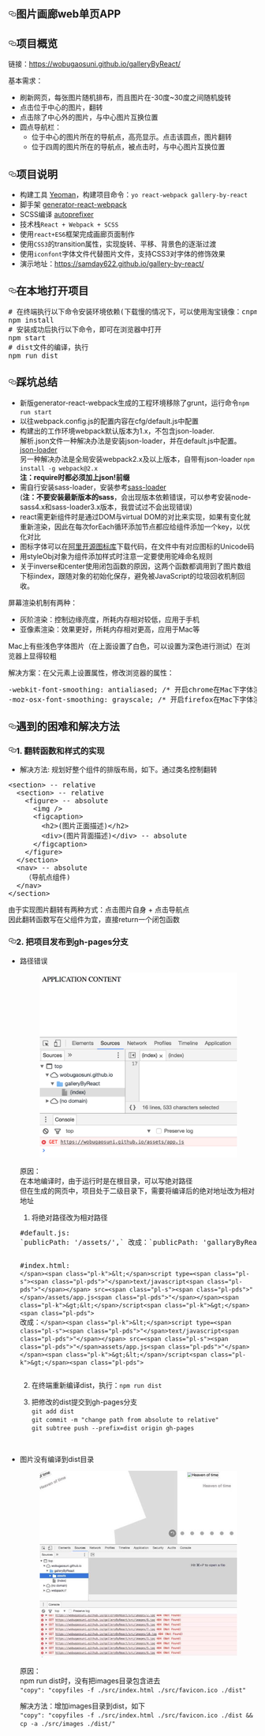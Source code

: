 <article class="markdown-body entry-content" itemprop="text"><h1><a id="user-content-图片画廊web单页app" class="anchor" href="#图片画廊web单页app" aria-hidden="true"><svg aria-hidden="true" class="octicon octicon-link" height="16" version="1.1" viewBox="0 0 16 16" width="16"><path fill-rule="evenodd" d="M4 9h1v1H4c-1.5 0-3-1.69-3-3.5S2.55 3 4 3h4c1.45 0 3 1.69 3 3.5 0 1.41-.91 2.72-2 3.25V8.59c.58-.45 1-1.27 1-2.09C10 5.22 8.98 4 8 4H4c-.98 0-2 1.22-2 2.5S3 9 4 9zm9-3h-1v1h1c1 0 2 1.22 2 2.5S13.98 12 13 12H9c-.98 0-2-1.22-2-2.5 0-.83.42-1.64 1-2.09V6.25c-1.09.53-2 1.84-2 3.25C6 11.31 7.55 13 9 13h4c1.45 0 3-1.69 3-3.5S14.5 6 13 6z"></path></svg></a>图片画廊web单页APP</h1>
<h2><a id="user-content-项目概览" class="anchor" href="#项目概览" aria-hidden="true"><svg aria-hidden="true" class="octicon octicon-link" height="16" version="1.1" viewBox="0 0 16 16" width="16"><path fill-rule="evenodd" d="M4 9h1v1H4c-1.5 0-3-1.69-3-3.5S2.55 3 4 3h4c1.45 0 3 1.69 3 3.5 0 1.41-.91 2.72-2 3.25V8.59c.58-.45 1-1.27 1-2.09C10 5.22 8.98 4 8 4H4c-.98 0-2 1.22-2 2.5S3 9 4 9zm9-3h-1v1h1c1 0 2 1.22 2 2.5S13.98 12 13 12H9c-.98 0-2-1.22-2-2.5 0-.83.42-1.64 1-2.09V6.25c-1.09.53-2 1.84-2 3.25C6 11.31 7.55 13 9 13h4c1.45 0 3-1.69 3-3.5S14.5 6 13 6z"></path></svg></a>项目概览</h2>
<p>链接：<a href="https://wobugaosuni.github.io/galleryByReact/">https://wobugaosuni.github.io/galleryByReact/</a> <br></p>
<p>基本需求：</p>
<ul>
<li>刷新网页，每张图片随机排布，而且图片在-30度~30度之间随机旋转</li>
<li>点击位于中心的图片，翻转</li>
<li>点击除了中心外的图片，与中心图片互换位置</li>
<li>圆点导航栏：
<ul>
<li>位于中心的图片所在的导航点，高亮显示。点击该圆点，图片翻转</li>
<li>位于四周的图片所在的导航点，被点击时，与中心图片互换位置</li>
</ul>
</li>
</ul>
<h2><a id="user-content-项目说明" class="anchor" href="#项目说明" aria-hidden="true"><svg aria-hidden="true" class="octicon octicon-link" height="16" version="1.1" viewBox="0 0 16 16" width="16"><path fill-rule="evenodd" d="M4 9h1v1H4c-1.5 0-3-1.69-3-3.5S2.55 3 4 3h4c1.45 0 3 1.69 3 3.5 0 1.41-.91 2.72-2 3.25V8.59c.58-.45 1-1.27 1-2.09C10 5.22 8.98 4 8 4H4c-.98 0-2 1.22-2 2.5S3 9 4 9zm9-3h-1v1h1c1 0 2 1.22 2 2.5S13.98 12 13 12H9c-.98 0-2-1.22-2-2.5 0-.83.42-1.64 1-2.09V6.25c-1.09.53-2 1.84-2 3.25C6 11.31 7.55 13 9 13h4c1.45 0 3-1.69 3-3.5S14.5 6 13 6z"></path></svg></a>项目说明</h2>
<ul>
<li>构建工具 <a href="http://yeoman.io/">Yeoman</a>，构建项目命令：<code>yo react-webpack gallery-by-react</code></li>
<li>脚手架 <a href="https://github.com/react-webpack-generators/generator-react-webpack">generator-react-webpack</a></li>
<li>SCSS编译 <a href="https://github.com/postcss/autoprefixer">autoprefixer</a></li>
<li>技术栈<code>React + Webpack + SCSS</code></li>
<li>使用<code>react+ES6</code>框架完成画廊页面制作</li>
<li>使用<code>CSS3</code>的transition属性，实现旋转、平移、背景色的逐渐过渡</li>
<li>使用<code>iconfont</code>字体文件代替图片文件，支持CSS3对字体的修饰效果</li>
<li>演示地址：<a href="https://samday622.github.io/gallery-by-react/">https://samday622.github.io/gallery-by-react/</a></li>
</ul>
<h2><a id="user-content-在本地打开项目" class="anchor" href="#在本地打开项目" aria-hidden="true"><svg aria-hidden="true" class="octicon octicon-link" height="16" version="1.1" viewBox="0 0 16 16" width="16"><path fill-rule="evenodd" d="M4 9h1v1H4c-1.5 0-3-1.69-3-3.5S2.55 3 4 3h4c1.45 0 3 1.69 3 3.5 0 1.41-.91 2.72-2 3.25V8.59c.58-.45 1-1.27 1-2.09C10 5.22 8.98 4 8 4H4c-.98 0-2 1.22-2 2.5S3 9 4 9zm9-3h-1v1h1c1 0 2 1.22 2 2.5S13.98 12 13 12H9c-.98 0-2-1.22-2-2.5 0-.83.42-1.64 1-2.09V6.25c-1.09.53-2 1.84-2 3.25C6 11.31 7.55 13 9 13h4c1.45 0 3-1.69 3-3.5S14.5 6 13 6z"></path></svg></a>在本地打开项目</h2>
<div class="highlight highlight-source-shell"><pre><span class="pl-c"><span class="pl-c">#</span> 在终端执行以下命令安装环境依赖(下载慢的情况下，可以使用淘宝镜像：cnpm；或者直接在终端使用代理翻墙)</span>
npm install
<span class="pl-c"><span class="pl-c">#</span> 安装成功后执行以下命令，即可在浏览器中打开</span>
npm start
<span class="pl-c"><span class="pl-c">#</span> dist文件的编译，执行</span>
npm run dist</pre></div>
<h2><a id="user-content-踩坑总结" class="anchor" href="#踩坑总结" aria-hidden="true"><svg aria-hidden="true" class="octicon octicon-link" height="16" version="1.1" viewBox="0 0 16 16" width="16"><path fill-rule="evenodd" d="M4 9h1v1H4c-1.5 0-3-1.69-3-3.5S2.55 3 4 3h4c1.45 0 3 1.69 3 3.5 0 1.41-.91 2.72-2 3.25V8.59c.58-.45 1-1.27 1-2.09C10 5.22 8.98 4 8 4H4c-.98 0-2 1.22-2 2.5S3 9 4 9zm9-3h-1v1h1c1 0 2 1.22 2 2.5S13.98 12 13 12H9c-.98 0-2-1.22-2-2.5 0-.83.42-1.64 1-2.09V6.25c-1.09.53-2 1.84-2 3.25C6 11.31 7.55 13 9 13h4c1.45 0 3-1.69 3-3.5S14.5 6 13 6z"></path></svg></a>踩坑总结</h2>
<ul>
<li>新版generator-react-webpack生成的工程环境移除了grunt，运行命令<code>npm run start</code></li>
<li>以往webpack.config.js的配置内容在cfg/default.js中配置</li>
<li>构建出的工作环境webpack默认版本为1.x，不包含json-loader.<br>
解析.json文件一种解决办法是安装json-loader，并在default.js中配置。<a href="https://github.com/webpack-contrib/json-loader">json-loader</a><br>
另一种解决办法是全局安装webpack2.x及以上版本，自带有json-loader <code>npm install -g webpack@2.x</code><br>
<strong>注：require时都必须加上json!前缀</strong></li>
<li>需自行安装sass-loader，安装参考<a href="https://github.com/webpack-contrib/sass-loader">sass-loader</a><br>
(<strong>注：不要安装最新版本的sass</strong>，会出现版本依赖错误，可以参考安装node-sass4.x和sass-loader3.x版本，我尝试过不会出现错误)</li>
<li>react需更新组件时是通过DOM与virtual DOM的对比来实现，如果有变化就重新渲染，因此在每次forEach循环添加节点都应给组件添加一个key，以优化对比</li>
<li>图标字体可以在<a href="http://www.iconfont.cn/">阿里开源图标库</a>下载代码，在文件中有对应图标的Unicode码</li>
<li>用styleObj对象为组件添加样式时注意一定要使用驼峰命名规则</li>
<li>关于inverse和center使用闭包函数的原因，这两个函数都调用到了图片数组下标index，跟随对象的初始化保存，避免被JavaScript的垃圾回收机制回收。</li>
</ul>
<p>屏幕渲染机制有两种：</p>
<ul>
<li>灰阶渲染：控制边缘亮度，所耗内存相对较低，应用于手机</li>
<li>亚像素渲染：效果更好，所耗内存相对更高，应用于Mac等</li>
</ul>
<p>Mac上有些浅色字体图片（在上面设置了白色，可以设置为深色进行测试）在浏览器上显得较粗  <br></p>
<p>解决方案：在父元素上设置属性，修改浏览器的属性：  <br></p>
<div class="highlight highlight-source-css"><pre>-webkit-font-smoothing: antialiased; <span class="pl-c"><span class="pl-c">/*</span> 开启chrome在Mac下字体渲染的灰阶平滑 <span class="pl-c">*/</span></span>  &lt;<span class="pl-ent">br</span> /<span class="pl-k">&gt;</span>
-moz-osx-font-smoothing: grayscale; <span class="pl-c"><span class="pl-c">/*</span> 开启firefox在Mac下字体渲染的灰阶平滑 <span class="pl-c">*/</span></span></pre></div>
<h2><a id="user-content-遇到的困难和解决方法" class="anchor" href="#遇到的困难和解决方法" aria-hidden="true"><svg aria-hidden="true" class="octicon octicon-link" height="16" version="1.1" viewBox="0 0 16 16" width="16"><path fill-rule="evenodd" d="M4 9h1v1H4c-1.5 0-3-1.69-3-3.5S2.55 3 4 3h4c1.45 0 3 1.69 3 3.5 0 1.41-.91 2.72-2 3.25V8.59c.58-.45 1-1.27 1-2.09C10 5.22 8.98 4 8 4H4c-.98 0-2 1.22-2 2.5S3 9 4 9zm9-3h-1v1h1c1 0 2 1.22 2 2.5S13.98 12 13 12H9c-.98 0-2-1.22-2-2.5 0-.83.42-1.64 1-2.09V6.25c-1.09.53-2 1.84-2 3.25C6 11.31 7.55 13 9 13h4c1.45 0 3-1.69 3-3.5S14.5 6 13 6z"></path></svg></a>遇到的困难和解决方法</h2>
<h3><a id="user-content-1-翻转函数和样式的实现" class="anchor" href="#1-翻转函数和样式的实现" aria-hidden="true"><svg aria-hidden="true" class="octicon octicon-link" height="16" version="1.1" viewBox="0 0 16 16" width="16"><path fill-rule="evenodd" d="M4 9h1v1H4c-1.5 0-3-1.69-3-3.5S2.55 3 4 3h4c1.45 0 3 1.69 3 3.5 0 1.41-.91 2.72-2 3.25V8.59c.58-.45 1-1.27 1-2.09C10 5.22 8.98 4 8 4H4c-.98 0-2 1.22-2 2.5S3 9 4 9zm9-3h-1v1h1c1 0 2 1.22 2 2.5S13.98 12 13 12H9c-.98 0-2-1.22-2-2.5 0-.83.42-1.64 1-2.09V6.25c-1.09.53-2 1.84-2 3.25C6 11.31 7.55 13 9 13h4c1.45 0 3-1.69 3-3.5S14.5 6 13 6z"></path></svg></a>1. 翻转函数和样式的实现</h3>
<ul>
<li>解决方法: 规划好整个组件的排版布局，如下。通过类名控制翻转</li>
</ul>
  <div class="highlight highlight-text-html-basic"><pre>&lt;<span class="pl-ent">section</span>&gt; -- relative
  &lt;<span class="pl-ent">section</span>&gt; -- relative
    &lt;<span class="pl-ent">figure</span>&gt; -- absolute
      &lt;<span class="pl-ent">img</span> /&gt;
      &lt;<span class="pl-ent">figcaption</span>&gt;
        &lt;<span class="pl-ent">h2</span>&gt;(图片正面描述)&lt;/<span class="pl-ent">h2</span>&gt;
        &lt;<span class="pl-ent">div</span>&gt;(图片背面描述)&lt;/<span class="pl-ent">div</span>&gt; -- absolute
      &lt;/<span class="pl-ent">figcaption</span>&gt;
    &lt;/<span class="pl-ent">figure</span>&gt;
  &lt;/<span class="pl-ent">section</span>&gt;
  &lt;<span class="pl-ent">nav</span>&gt; -- absolute
    （导航点组件)
  &lt;/<span class="pl-ent">nav</span>&gt;
&lt;/<span class="pl-ent">section</span>&gt;</pre></div>
<p>由于实现图片翻转有两种方式：点击图片自身 + 点击导航点 <br>
因此翻转函数写在父组件为宜，直接return一个闭包函数</p>
<h3><a id="user-content-2-把项目发布到gh-pages分支" class="anchor" href="#2-把项目发布到gh-pages分支" aria-hidden="true"><svg aria-hidden="true" class="octicon octicon-link" height="16" version="1.1" viewBox="0 0 16 16" width="16"><path fill-rule="evenodd" d="M4 9h1v1H4c-1.5 0-3-1.69-3-3.5S2.55 3 4 3h4c1.45 0 3 1.69 3 3.5 0 1.41-.91 2.72-2 3.25V8.59c.58-.45 1-1.27 1-2.09C10 5.22 8.98 4 8 4H4c-.98 0-2 1.22-2 2.5S3 9 4 9zm9-3h-1v1h1c1 0 2 1.22 2 2.5S13.98 12 13 12H9c-.98 0-2-1.22-2-2.5 0-.83.42-1.64 1-2.09V6.25c-1.09.53-2 1.84-2 3.25C6 11.31 7.55 13 9 13h4c1.45 0 3-1.69 3-3.5S14.5 6 13 6z"></path></svg></a>2. 把项目发布到gh-pages分支</h3>
<ul>
<li>
<p>路径错误</p>
<div align="center"><a href="./src/images/error.jpeg" target="_blank"><img src="./src/images/error.jpeg" width="400" alt="error" style="max-width:100%;"></a></div>
<p>原因：<br>
在本地编译时，由于运行时是在根目录，可以写绝对路径 <br>
但在生成的网页中，项目处于二级目录下，需要将编译后的绝对地址改为相对地址 <br></p>
<ol>
<li>将绝对路径改为相对路径</li>
</ol>
<div class="highlight highlight-source-shell"><pre><span class="pl-c"><span class="pl-c">#</span>default.js:</span>
<span class="pl-s"><span class="pl-pds">`</span>publicPath: <span class="pl-s"><span class="pl-pds">'</span>/assets/<span class="pl-pds">'</span></span>,<span class="pl-pds">`</span></span> 改成：<span class="pl-s"><span class="pl-pds">`</span>publicPath: <span class="pl-s"><span class="pl-pds">'</span>gallaryByReact/assets/<span class="pl-pds">'</span></span>,<span class="pl-pds">`</span></span>

<span class="pl-c"><span class="pl-c">#</span>index.html:</span>
<span class="pl-s"><span class="pl-pds">`</span><span class="pl-k">&lt;</span>script type=<span class="pl-s"><span class="pl-pds">"</span>text/javascript<span class="pl-pds">"</span></span> src=<span class="pl-s"><span class="pl-pds">"</span>/assets/app.js<span class="pl-pds">"</span></span><span class="pl-k">&gt;&lt;</span>/script<span class="pl-k">&gt;</span><span class="pl-pds">`</span></span>
改成：<span class="pl-s"><span class="pl-pds">`</span><span class="pl-k">&lt;</span>script type=<span class="pl-s"><span class="pl-pds">"</span>text/javascript<span class="pl-pds">"</span></span> src=<span class="pl-s"><span class="pl-pds">"</span>assets/app.js<span class="pl-pds">"</span></span><span class="pl-k">&gt;&lt;</span>/script<span class="pl-k">&gt;</span><span class="pl-pds">`</span></span></pre></div>
<ol start="2">
<li>
<p>在终端重新编译dist，执行：<code>npm run dist</code></p>
</li>
<li>
<p>把修改的dist提交到gh-pages分支 <br>
<code>git add dist</code> <br>
<code>git commit -m "change path from absolute to relative"</code> <br>
<code>git subtree push --prefix=dist origin gh-pages</code></p>
</li>
</ol>
<br>
</li>
<li>
<p>图片没有编译到dist目录</p>
<div align="center"><a href="./src/images/error2.jpeg" target="_blank"><img src="./src/images/error2.jpeg" width="400" alt="error" style="max-width:100%;"></a></div>
<p>原因：<br>
npm run dist时，没有把images目录包含进去 <br>
<code>"copy": "copyfiles -f ./src/index.html ./src/favicon.ico ./dist"</code> <br></p>
<p>解决方法：增加images目录到dist，如下 <br>
<code>"copy": "copyfiles -f ./src/index.html ./src/favicon.ico ./dist &amp;&amp; cp -a ./src/images ./dist/"</code></p>
</li>
</ul>

</article>
